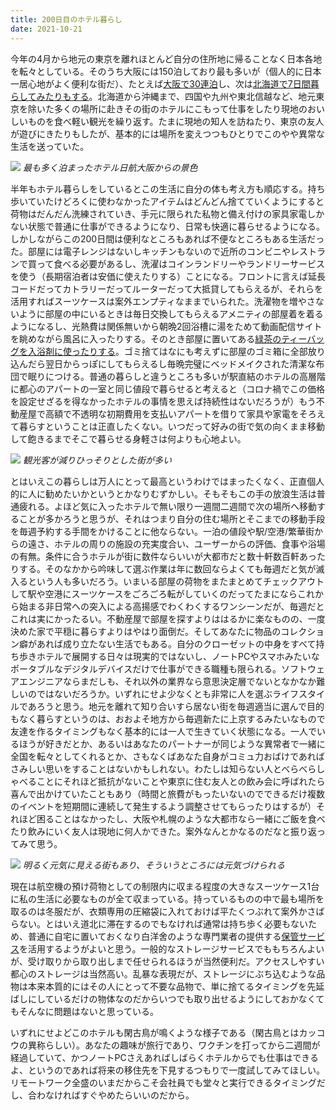```yaml
---
title: 200日目のホテル暮らし
date: 2021-10-21
---
```


今年の4月から地元の東京を離れほとんど自分の住所地に帰ることなく日本各地を転々としている。そのうち大阪には150泊しており最も多いが（個人的に日本一居心地がよく便利な街だ）、たとえば[大阪で30連泊](/post/1619977964)し、次は[北海道で7日間暮らしてみたりもする](/post/1631025548)。北海道から沖縄まで、四国や九州や東北信越など、地元東京を除いた多くの場所に赴きその街のホテルにこもって仕事をしたり現地のおいしいものを食べ軽い観光を繰り返す。たまに現地の知人を訪ねたり、東京の友人が遊びにきたりもしたが、基本的には場所を変えつつもひとりでこのやや異常な生活を送っていた。

![](https://photos.smugmug.com/photos/i-zwQ92hZ/0/570bb6b6/X3/i-zwQ92hZ-X3.jpg)
*最も多く泊まったホテル日航大阪からの景色*

半年もホテル暮らしをしているとこの生活に自分の体も考え方も順応する。持ち歩いていたけどろくに使わなかったアイテムはどんどん捨てていくようにすると荷物はだんだん洗練されていき、手元に限られた私物と備え付けの家具家電しかない状態で普通に仕事ができるようになり、日常も快適に暮らせるようになる。しかしながらこの200日間は便利なところもあれば不便なところもある生活だった。部屋には電子レンジはないしキッチンもないので近所のコンビニやレストランで買って食べる必要があるし、洗濯はコインランドリーやランドリーサービスを使う（長期宿泊者は安価に使えたりする）ことになる。フロントに言えば延長コードだってカトラリーだってルーターだって大抵貸してもらえるが、それらを活用すればスーツケースは案外エンプティなままでいられた。洗濯物を増やさないように部屋の中にいるときは毎日交換してもらえるアメニティの部屋着を着るようになるし、光熱費は関係無いから朝晩2回浴槽に湯をためて動画配信サイトを眺めながら風呂に入ったりする。そのとき部屋に置いてある[緑茶のティーバッグを入浴剤に使ったりする](https://www.matcha.co.jp/mailnews/99/)。ゴミ捨てはなにも考えずに部屋のゴミ箱に全部放り込んだら翌日からっぽにしてもらえるし毎晩完璧にベッドメイクされた清潔な布団で眠りにつける。普通の暮らしと違うところも多いが駅直結のホテルの高層階に都心のアパートの一室と同じ値段で暮らせると考えると（コロナ禍でこの価格を設定せざるを得なかったホテルの事情を思えば持続性はないだろうが）もう不動産屋で高額で不透明な初期費用を支払いアパートを借りて家具や家電をそろえて暮らすということは正直したくない。いつだって好みの街で気の向くまま移動して飽きるまでそこで暮らせる身軽さは何よりも心地よい。

![](https://photos.smugmug.com/photos/i-4TLkCGR/0/1b35bd0f/X3/i-4TLkCGR-X3.jpg)
*観光客が減りひっそりとした街が多い*

とはいえこの暮らしは万人にとって最高というわけではまったくなく、正直個人的に人に勧めたいかというとかなりむずかしい。そもそもこの手の放浪生活は普通疲れる。よほど気に入ったホテルで無い限り一週間二週間で次の場所へ移動することが多かろうと思うが、それはつまり自分の住む場所とそこまでの移動手段を毎週予約する手間をかけることに他ならない。一泊の値段や駅/空港/繁華街からの遠さ、ホテルの周りの施設の充実度合い、ユーザーからの評価、食事や浴場の有無。条件に合うホテルが街に数件ならいいが大都市だと数十軒数百軒あったりする。そのなかから吟味して選ぶ作業は年に数回ならよくても毎週だと気が滅入るという人も多いだろう。いまいる部屋の荷物をまたまとめてチェックアウトして駅や空港にスーツケースをごろごろ転がしていくのだってたまにならこれから始まる非日常への突入による高揚感でわくわくするワンシーンだが、毎週だとこれは実にかったるい。不動産屋で部屋を探すよりははるかに楽なものの、一度決めた家で平穏に暮らすよりはやはり面倒だ。そしてあなたに物品のコレクション癖があれば成り立たない生活でもある。自分のクローゼットの中身をすべて持ち歩きホテルで展開する日々は現実的ではないし、ノートPCやスマホみたいなポータブルなデジタルデバイスだけで仕事ができる職種も限られる。ソフトウェアエンジニアならまだしも、それ以外の業界なら意思決定層でないとなかなか難しいのではないだろうか。いずれにせよ少なくとも非常に人を選ぶライフスタイルであろうと思う。地元を離れて知り合いすら居ない街を毎週適当に選んで目的もなく暮らすというのは、おおよそ地方から毎週新たに上京するみたいなもので友達を作るタイミングもなく基本的には一人で生きていく状態になる。一人でいるほうが好きだとか、あるいはあなたのパートナーが同じような異常者で一緒に全国を転々としてくれるとか、さもなくばあなた自身がコミュ力おばけであればさみしい思いをすることはないかもしれない。わたしは知らない人とべらべらしゃべることにそれほど抵抗がないことや東京に住む友人との飲み会に呼ばれたら喜んで出かけていたこともあり（時間と旅費がもったいないのでできるだけ複数のイベントを短期間に連続して発生するよう調整させてもらったりはするが）それほど困ることはなかったし、大阪や札幌のような大都市なら一緒にご飯を食べたり飲みにいく友人は現地に何人かできた。案外なんとかなるのだなと振り返ってみて思う。

![](https://photos.smugmug.com/photos/i-6TXTRwX/0/3bb0ea1b/X3/i-6TXTRwX-X3.jpg)
*明るく元気に見える街もあり、そういうところには元気づけられる*

現在は航空機の預け荷物としての制限内に収まる程度の大きなスーツケース1台に私の生活に必要なものが全て収まっている。持っているものの中で最も場所を取るのは冬服だが、衣類専用の圧縮袋に入れておけば平たくつぶれて案外かさばらない。とはいえ道北に滞在するのでもなければ通常は持ち歩く必要もないため、普通に自宅に置いておくなり白洋舍のような専門業者の提供する[保管サービス](http://www.hakuyosha.co.jp/cleaning/service/#keep)を活用するようがよいと思う。一般的なストレージサービスでももちろんよいが、受け取りから取り出しまで任せられるほうが当然便利だ。アクセスしやすい都心のストレージは当然高い。乱暴な表現だが、ストレージにぶち込むような品物は本来本質的にはその人にとって不要な品物で、単に捨てるタイミングを先延ばしにしているだけの物体なのだからいつでも取り出せるようにしておかなくてもそんなに問題はないと思っている。

いずれにせよどこのホテルも閑古鳥が鳴くような様子である（閑古鳥とはカッコウの異称らしい）。あなたの趣味が旅行であり、ワクチンを打ってから二週間が経過していて、かつノートPCさえあればしばらくホテルからでも仕事はできるよ、というのであれば将来の移住先を下見するつもりで一度試してみてほしい。リモートワーク全盛のいまだからこそ会社員でも堂々と実行できるタイミングだし、合わなければすぐやめたらいいのだから。
